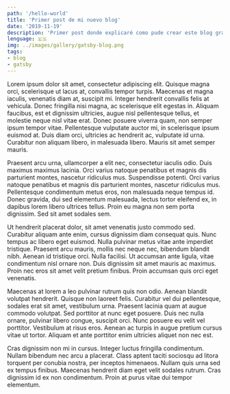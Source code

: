 ```yaml
---
path: '/hello-world'
title: 'Primer post de mi nuevo blog'
date: '2019-11-19'
description: 'Primer post donde explicaré como pude crear este blog gracias a Gatsby'
lenguage: 🇪🇸
img: ../images/gallery/gatsby-blog.png
tags:
- blog
- gatsby
---
```

Lorem ipsum dolor sit amet, consectetur adipiscing elit. Quisque magna orci, scelerisque ut lacus at, convallis tempor turpis. Maecenas et magna iaculis, venenatis diam at, suscipit mi. Integer hendrerit convallis felis at vehicula. Donec fringilla nisi magna, ac scelerisque elit egestas in. Aliquam faucibus, est et dignissim ultricies, augue nisl pellentesque tellus, et molestie neque nisl vitae erat. Donec posuere viverra quam, non semper ipsum tempor vitae. Pellentesque vulputate auctor mi, in scelerisque ipsum euismod at. Duis diam orci, ultricies ac hendrerit ac, vulputate id urna. Curabitur non aliquam libero, in malesuada libero. Mauris sit amet semper mauris.

Praesent arcu urna, ullamcorper a elit nec, consectetur iaculis odio. Duis maximus maximus lacinia. Orci varius natoque penatibus et magnis dis parturient montes, nascetur ridiculus mus. Suspendisse potenti. Orci varius natoque penatibus et magnis dis parturient montes, nascetur ridiculus mus. Pellentesque condimentum metus eros, non malesuada neque tempus id. Donec gravida, dui sed elementum malesuada, lectus tortor eleifend ex, in dapibus lorem libero ultrices tellus. Proin eu magna non sem porta dignissim. Sed sit amet sodales sem.

Ut hendrerit placerat dolor, sit amet venenatis justo commodo sed. Curabitur aliquam ante enim, cursus dignissim diam consequat quis. Nunc tempus ac libero eget euismod. Nulla pulvinar metus vitae ante imperdiet tristique. Praesent arcu mauris, mollis nec neque nec, bibendum blandit nibh. Aenean id tristique orci. Nulla facilisi. Ut accumsan ante ligula, vitae condimentum nisl ornare non. Duis dignissim sit amet mauris ac maximus. Proin nec eros sit amet velit pretium finibus. Proin accumsan quis orci eget venenatis.

Maecenas at lorem a leo pulvinar rutrum quis non odio. Aenean blandit volutpat hendrerit. Quisque non laoreet felis. Curabitur vel dui pellentesque, sodales erat sit amet, vestibulum urna. Praesent lacinia quam at augue commodo volutpat. Sed porttitor at nunc eget posuere. Duis nec nulla ornare, pulvinar libero congue, suscipit orci. Nunc posuere eu velit vel porttitor. Vestibulum at risus eros. Aenean ac turpis in augue pretium cursus vitae ut tortor. Aliquam et ante porttitor enim ultricies aliquet non nec est.

Cras dignissim non mi in cursus. Integer luctus fringilla condimentum. Nullam bibendum nec arcu a placerat. Class aptent taciti sociosqu ad litora torquent per conubia nostra, per inceptos himenaeos. Nullam quis urna sed ex tempus finibus. Maecenas hendrerit diam eget velit sodales rutrum. Cras dignissim id ex non condimentum. Proin at purus vitae dui tempor elementum.
